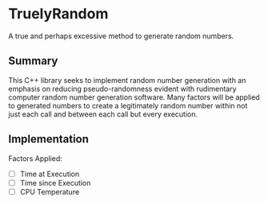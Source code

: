 # TruelyRandom
A true and perhaps excessive method to generate random numbers.

## Summary

This C++ library seeks to implement random number generation with an emphasis on reducing pseudo-randomness evident with rudimentary computer random number generation software. Many factors will be applied to generated numbers to create a legitimately random number within not just each call and between each call but every execution.

## Implementation

Factors Applied:
- [ ] Time at Execution
- [ ] Time since Execution
- [ ] CPU Temperature

